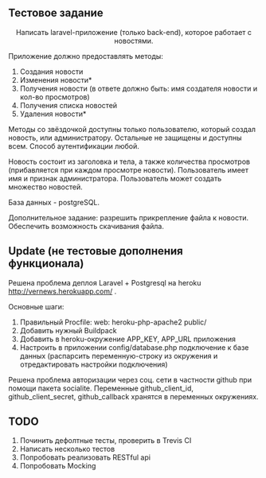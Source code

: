 
## Тестовое задание 
<p align="center">
Написать laravel-приложение (только back-end), которое работает с новостями.

Приложение должно предоставлять методы:
1. Создания новости
2. Изменения новости*
3. Получения новости (в ответе должно быть: имя создателя новости и кол-во просмотров)
4. Получения списка новостей
5. Удаления новости*

Методы со звёздочкой доступны только пользователю, который создал новость, или администратору. Остальные не защищены и доступны всем. Способ аутентификации любой.

Новость состоит из заголовка и тела, а также количества просмотров (прибавляется при каждом просмотре новости).
Пользователь имеет имя и признак администратора.
Пользователь может создать множество новостей.

База данных - postgreSQL.

Дополнительное задание: разрешить прикрепление файла к новости. Обеспечить возможность скачивания файла.
</p>

## Update (не тестовые дополнения функционала)
<p align="center">

Решена проблема деплоя Laravel + Postgresql на heroku http://vernews.herokuapp.com/ .

Основные шаги:
1. Правильный Procfile: web: heroku-php-apache2 public/
2. Добавить нужный Buildpack
3. Добавить в heroku-окружение APP_KEY, APP_URL приложения
4. Настроить в приложении config/database.php подключение к базе данных (распарсить переменную-строку из окружения и отредактировать настройки подключения)

Решена проблема авторизации через соц. сети в частности github при помощи пакета socialite. 
Переменные github_client_id, github_client_secret, github_callback хранятся в переменных окружениях.
<p>


## TODO

1. Починить дефолтные тесты, проверить в Trevis CI
2. Написать несколько тестов
3. Попробовать реализовать RESTful api
4. Попробовать Mocking